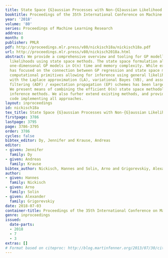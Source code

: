 ```yaml
---
title: State Space {G}aussian Processes with Non-{G}aussian Likelihood
booktitle: Proceedings of the 35th International Conference on Machine Learning
year: '2018'
volume: '80'
series: Proceedings of Machine Learning Research
address: 
month: 0
publisher: PMLR
pdf: http://proceedings.mlr.press/v80/nickisch18a/nickisch18a.pdf
url: http://proceedings.mlr.press/v80/nickisch2018a.html
abstract: We provide a comprehensive overview and tooling for GP modelling with non-Gaussian
  likelihoods using state space methods. The state space formulation allows for solving
  one-dimensonal GP models in O(n) time and memory complexity. While existing literature
  has focused on the connection between GP regression and state space methods, the
  computational primitives allowing for inference using general likelihoods in combination
  with the Laplace approximation (LA), variational Bayes (VB), and assumed density
  filtering (ADF) / expectation propagation (EP) schemes has been largely overlooked.
  We present means of combining the efficient O(n) state space methodology with existing
  inference methods. We also furher extend existing methods, and provide unifying
  code implementing all approaches.
layout: inproceedings
id: nickisch18a
tex_title: State Space {G}aussian Processes with Non-{G}aussian Likelihood
firstpage: 3786
lastpage: 3795
page: 3786-3795
order: 3786
cycles: false
bibtex_editor: Dy, Jennifer and Krause, Andreas
editor:
- given: Jennifer
  family: Dy
- given: Andreas
  family: Krause
bibtex_author: Nickisch, Hannes and Solin, Arno and Grigorevskiy, Alexander
author:
- given: Hannes
  family: Nickisch
- given: Arno
  family: Solin
- given: Alexander
  family: Grigorevskiy
date: 2018-07-03
container-title: Proceedings of the 35th International Conference on Machine Learning
genre: inproceedings
issued:
  date-parts:
  - 2018
  - 7
  - 3
extras: []
# Format based on citeproc: http://blog.martinfenner.org/2013/07/30/citeproc-yaml-for-bibliographies/
---
```

